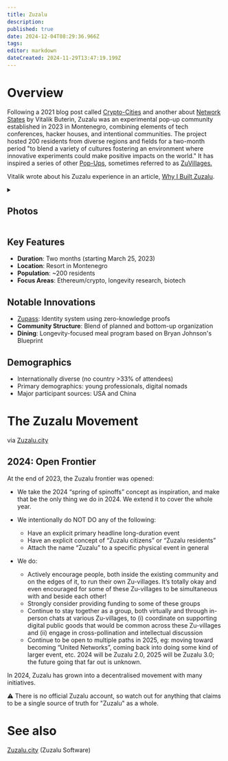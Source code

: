 ```yaml
---
title: Zuzalu
description: 
published: true
date: 2024-12-04T08:29:36.966Z
tags: 
editor: markdown
dateCreated: 2024-11-29T13:47:19.199Z
---
```


# Overview
Following a 2021 blog post called [Crypto-Cities](/Network-Societies/Crypto-Cities-VB) and another about [Network States](/Network-Societies/Network-States-VB) by Vitalik Buterin, Zuzalu was an experimental pop-up community established in 2023 in Montenegro, combining elements of tech conferences, hacker houses, and intentional communities. The project hosted 200 residents from diverse regions and fields for a two-month period "to blend a variety of cultures fostering an environment where innovative experiments could make positive impacts on the world." It has inspired a series of other [Pop-Ups](/Network-Societies/Pop-Ups), sometimes referred to as [ZuVillages.](/Network-Societies/Pop-ups/ZuVillage)

Vitalik wrote about his Zuzalu experience in an article, [Why I Built Zuzalu](/Network-Societies/Pop-Ups/Zuzalu/Why-VB).

<details>
  <summary>
    
## Photos</summary>
    
  ![vitalik_explaining_zuzalu.png](/vitalik_explaining_zuzalu.png)
  ![coordination_state_zuzalu_event_pic.png](/coordination_state_zuzalu_event_pic.png)
  ![zuzalu_schedule.jpeg](/zuzalu_schedule.jpeg)
  ![zuzalu_townhall_activation.png](/zuzalu_townhall_activation.png)
 </details>

## Key Features
- **Duration**: Two months (starting March 25, 2023)
- **Location**: Resort in Montenegro
- **Population**: ~200 residents
- **Focus Areas**: Ethereum/crypto, longevity research, biotech


## Notable Innovations
- [Zupass](https://wiki.sove.re/Technology/Software/Zuzalu-City#technologies): Identity system using zero-knowledge proofs
- **Community Structure**: Blend of planned and bottom-up organization
- **Dining**: Longevity-focused meal program based on Bryan Johnson's Blueprint

## Demographics
- Internationally diverse (no country >33% of attendees)
- Primary demographics: young professionals, digital nomads
- Major participant sources: USA and China




# The Zuzalu Movement 
via [Zuzalu.city](https://zuzalu.gitbook.io/zuzalu-beta-docs/welcome/what-is-zuzalu#id-2023-first-zuzalu)

## 2024: Open Frontier

At the end of 2023, the Zuzalu frontier was opened:

* We take the 2024 “spring of spinoffs” concept as inspiration, and make that be the only thing we do in 2024. We extend it to cover the whole year.
* We intentionally do NOT DO any of the following:
    * Have an explicit primary headline long-duration event
    * Have an explicit concept of “Zuzalu citizens” or “Zuzalu residents”
    * Attach the name “Zuzalu” to a specific physical event in general
    
 * We do:
     * Actively encourage people, both inside the existing community and on the edges of it, to run their own Zu-villages. It’s totally okay and even encouraged for some of these Zu-villages to be simultaneous with and beside each other!
     * Strongly consider providing funding to some of these groups
     * Continue to stay together as a group, both virtually and through in-person chats at various Zu-villages, to (i) coordinate on supporting digital public goods that would be common across these Zu-villages and (ii) engage in cross-pollination and intellectual discussion
     * Continue to be open to multiple paths in 2025, eg: moving toward becoming “United Networks”, coming back into doing some kind of larger event, etc. 2024 will be Zuzalu 2.0, 2025 will be Zuzalu 3.0; the future going that far out is unknown.
     
In 2024, Zuzalu has grown into a decentralised movement with many initiatives. 

⚠️ There is no official Zuzalu account, so watch out for anything that claims to be a single source of truth for "Zuzalu" as a whole. 

# See also
[Zuzalu.city](/Technology/Software/Zuzalu-City) (Zuzalu Software)